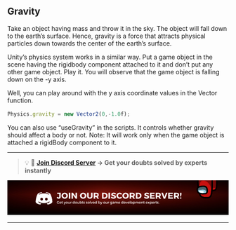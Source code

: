 ## Gravity

Take an object having mass and throw it in the sky. The object will fall down to the earth’s surface. Hence, gravity is a force that attracts physical particles down towards the center of the earth’s surface. 

Unity’s physics system works in a similar way. Put a game object in the scene having the rigidbody component attached to it and don’t put any other game object. Play it. You will observe that the game object is falling down on the -y axis.

Well, you can play around with the y axis coordinate values in the Vector function.

```jsx
Physics.gravity = new Vector2(0,-1.0f);
```

You can also use “useGravity” in the scripts. It controls whether gravity should affect a body or not. Note: It will work only when the game object is attached a rigidBody component to it.


---

<aside>

> 💡 🚀 **[Join Discord Server](https://discord.gg/J5zDscnzms) → Get your doubts solved by experts instantly**

</aside>

![discord](./Images/discord.png)

---